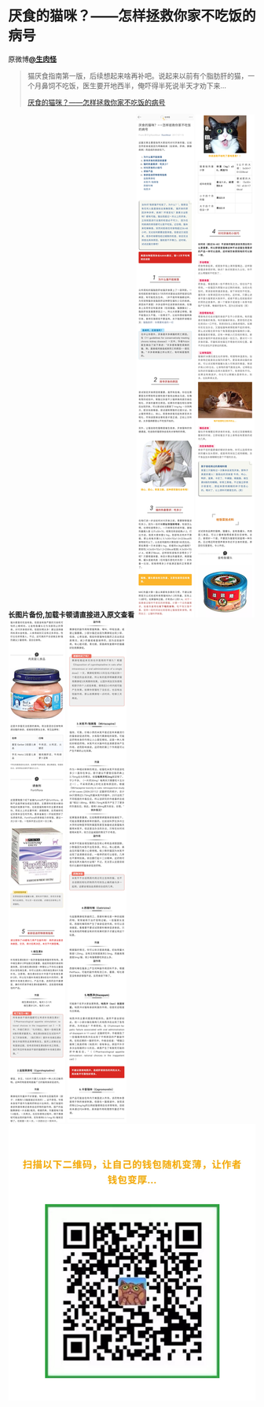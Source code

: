 # 厌食的猫咪？——怎样拯救你家不吃饭的病号
原微博[**@生肉怪**](https://m.weibo.cn/detail/4129710034744207)

> 猫厌食指南第一版，后续想起来啥再补吧。说起来以前有个脂肪肝的猫，一个月鼻饲不吃饭，医生要开地西半，俺吓得半死说半天才劝下来...
> 
> [厌食的猫咪？——怎样拯救你家不吃饭的病号](https://mp.weixin.qq.com/s/pG5pG4z1o_tpxkS9tpM2PA?)

**长图片备份,加载卡顿请直接进入原文查看**
![厌食的猫咪？——怎样拯救你家不吃饭的病号1](图片存档/厌食的猫咪？——怎样拯救你家不吃饭的病号1.jpg)
![厌食的猫咪？——怎样拯救你家不吃饭的病号2](图片存档/厌食的猫咪？——怎样拯救你家不吃饭的病号2.jpg)
![厌食的猫咪？——怎样拯救你家不吃饭的病号3](图片存档/厌食的猫咪？——怎样拯救你家不吃饭的病号3.jpg)
![厌食的猫咪？——怎样拯救你家不吃饭的病号4](图片存档/厌食的猫咪？——怎样拯救你家不吃饭的病号4.jpg)
![厌食的猫咪？——怎样拯救你家不吃饭的病号5](图片存档/厌食的猫咪？——怎样拯救你家不吃饭的病号5.jpg)